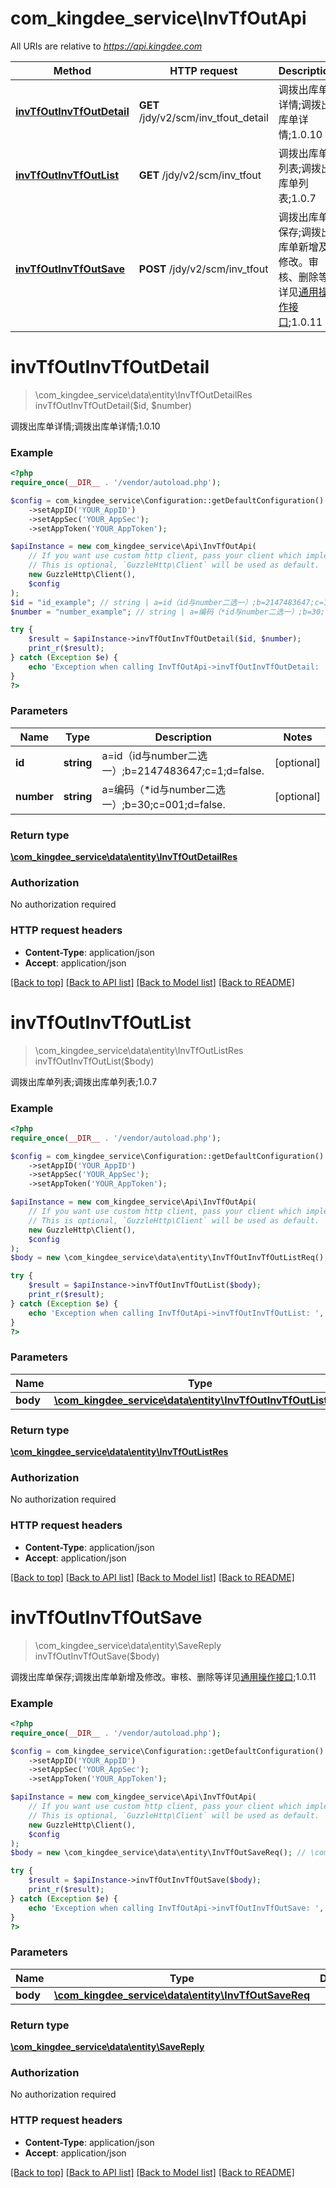 # com_kingdee_service\InvTfOutApi

All URIs are relative to *https://api.kingdee.com*

Method | HTTP request | Description
------------- | ------------- | -------------
[**invTfOutInvTfOutDetail**](InvTfOutApi.md#invTfOutInvTfOutDetail) | **GET** /jdy/v2/scm/inv_tfout_detail | 调拨出库单详情;调拨出库单详情;1.0.10
[**invTfOutInvTfOutList**](InvTfOutApi.md#invTfOutInvTfOutList) | **GET** /jdy/v2/scm/inv_tfout | 调拨出库单列表;调拨出库单列表;1.0.7
[**invTfOutInvTfOutSave**](InvTfOutApi.md#invTfOutInvTfOutSave) | **POST** /jdy/v2/scm/inv_tfout | 调拨出库单保存;调拨出库单新增及修改。审核、删除等详见[通用操作接口](https://open.jdy.com/#/files/api/detail?index&#x3D;2&amp;categrayId&#x3D;3cc8ee9a663e11eda5c84b5d383a2b93&amp;id&#x3D;9e804b8c712511eda0b39f724d124b07);1.0.11


# **invTfOutInvTfOutDetail**
> \com_kingdee_service\data\entity\InvTfOutDetailRes invTfOutInvTfOutDetail($id, $number)

调拨出库单详情;调拨出库单详情;1.0.10

### Example
```php
<?php
require_once(__DIR__ . '/vendor/autoload.php');

$config = com_kingdee_service\Configuration::getDefaultConfiguration()
    ->setAppID('YOUR_AppID')
    ->setAppSec('YOUR_AppSec');
    ->setAppToken('YOUR_AppToken');

$apiInstance = new com_kingdee_service\Api\InvTfOutApi(
    // If you want use custom http client, pass your client which implements `GuzzleHttp\ClientInterface`.
    // This is optional, `GuzzleHttp\Client` will be used as default.
    new GuzzleHttp\Client(),
    $config
);
$id = "id_example"; // string | a=id（id与number二选一）;b=2147483647;c=1;d=false.
$number = "number_example"; // string | a=编码（*id与number二选一）;b=30;c=001;d=false.

try {
    $result = $apiInstance->invTfOutInvTfOutDetail($id, $number);
    print_r($result);
} catch (Exception $e) {
    echo 'Exception when calling InvTfOutApi->invTfOutInvTfOutDetail: ', $e->getMessage(), PHP_EOL;
}
?>
```

### Parameters

Name | Type | Description  | Notes
------------- | ------------- | ------------- | -------------
 **id** | **string**| a&#x3D;id（id与number二选一）;b&#x3D;2147483647;c&#x3D;1;d&#x3D;false. | [optional]
 **number** | **string**| a&#x3D;编码（*id与number二选一）;b&#x3D;30;c&#x3D;001;d&#x3D;false. | [optional]

### Return type

[**\com_kingdee_service\data\entity\InvTfOutDetailRes**](../Model/InvTfOutDetailRes.md)

### Authorization

No authorization required

### HTTP request headers

 - **Content-Type**: application/json
 - **Accept**: application/json

[[Back to top]](#) [[Back to API list]](../../README.md#documentation-for-api-endpoints) [[Back to Model list]](../../README.md#documentation-for-models) [[Back to README]](../../README.md)

# **invTfOutInvTfOutList**
> \com_kingdee_service\data\entity\InvTfOutListRes invTfOutInvTfOutList($body)

调拨出库单列表;调拨出库单列表;1.0.7

### Example
```php
<?php
require_once(__DIR__ . '/vendor/autoload.php');

$config = com_kingdee_service\Configuration::getDefaultConfiguration()
    ->setAppID('YOUR_AppID')
    ->setAppSec('YOUR_AppSec');
    ->setAppToken('YOUR_AppToken');

$apiInstance = new com_kingdee_service\Api\InvTfOutApi(
    // If you want use custom http client, pass your client which implements `GuzzleHttp\ClientInterface`.
    // This is optional, `GuzzleHttp\Client` will be used as default.
    new GuzzleHttp\Client(),
    $config
);
$body = new \com_kingdee_service\data\entity\InvTfOutInvTfOutListReq(); // \com_kingdee_service\data\entity\InvTfOutInvTfOutListReq | 

try {
    $result = $apiInstance->invTfOutInvTfOutList($body);
    print_r($result);
} catch (Exception $e) {
    echo 'Exception when calling InvTfOutApi->invTfOutInvTfOutList: ', $e->getMessage(), PHP_EOL;
}
?>
```

### Parameters

Name | Type | Description  | Notes
------------- | ------------- | ------------- | -------------
 **body** | [**\com_kingdee_service\data\entity\InvTfOutInvTfOutListReq**](../Model/InvTfOutInvTfOutListReq.md)|  | [optional]

### Return type

[**\com_kingdee_service\data\entity\InvTfOutListRes**](../Model/InvTfOutListRes.md)

### Authorization

No authorization required

### HTTP request headers

 - **Content-Type**: application/json
 - **Accept**: application/json

[[Back to top]](#) [[Back to API list]](../../README.md#documentation-for-api-endpoints) [[Back to Model list]](../../README.md#documentation-for-models) [[Back to README]](../../README.md)

# **invTfOutInvTfOutSave**
> \com_kingdee_service\data\entity\SaveReply invTfOutInvTfOutSave($body)

调拨出库单保存;调拨出库单新增及修改。审核、删除等详见[通用操作接口](https://open.jdy.com/#/files/api/detail?index=2&categrayId=3cc8ee9a663e11eda5c84b5d383a2b93&id=9e804b8c712511eda0b39f724d124b07);1.0.11

### Example
```php
<?php
require_once(__DIR__ . '/vendor/autoload.php');

$config = com_kingdee_service\Configuration::getDefaultConfiguration()
    ->setAppID('YOUR_AppID')
    ->setAppSec('YOUR_AppSec');
    ->setAppToken('YOUR_AppToken');

$apiInstance = new com_kingdee_service\Api\InvTfOutApi(
    // If you want use custom http client, pass your client which implements `GuzzleHttp\ClientInterface`.
    // This is optional, `GuzzleHttp\Client` will be used as default.
    new GuzzleHttp\Client(),
    $config
);
$body = new \com_kingdee_service\data\entity\InvTfOutSaveReq(); // \com_kingdee_service\data\entity\InvTfOutSaveReq | 

try {
    $result = $apiInstance->invTfOutInvTfOutSave($body);
    print_r($result);
} catch (Exception $e) {
    echo 'Exception when calling InvTfOutApi->invTfOutInvTfOutSave: ', $e->getMessage(), PHP_EOL;
}
?>
```

### Parameters

Name | Type | Description  | Notes
------------- | ------------- | ------------- | -------------
 **body** | [**\com_kingdee_service\data\entity\InvTfOutSaveReq**](../Model/InvTfOutSaveReq.md)|  |

### Return type

[**\com_kingdee_service\data\entity\SaveReply**](../Model/SaveReply.md)

### Authorization

No authorization required

### HTTP request headers

 - **Content-Type**: application/json
 - **Accept**: application/json

[[Back to top]](#) [[Back to API list]](../../README.md#documentation-for-api-endpoints) [[Back to Model list]](../../README.md#documentation-for-models) [[Back to README]](../../README.md)

